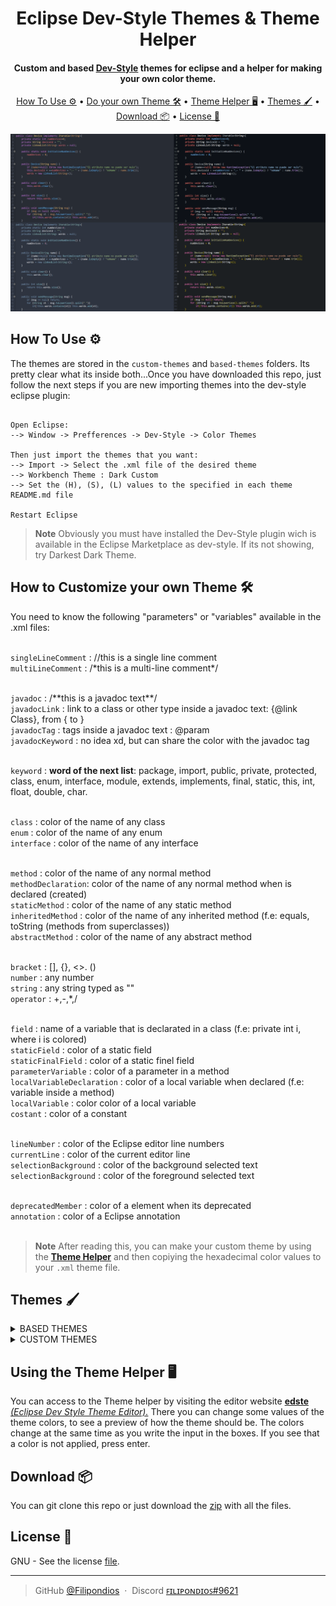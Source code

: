 
<h1 align="center">
  Eclipse Dev-Style Themes & Theme Helper
  <br>
</h1>

<h4 align="center">Custom and based <a href="https://www.genuitec.com/products/devstyle/" alt="Dev-Style">Dev-Style</a> themes for eclipse and a helper for making your own color theme.</h4>

<p align="center">
  <a href="#how-to-use">How To Use ⚙</a> •
  <a href="#own-theming">Do your own Theme 🛠</a> •
  <a href="#helper">Theme Helper 🖥</a> •
  <a href="#themes">Themes 🖌</a> •
  <a href="#download">Download 📦</a> •
  <a href="#license">License 📜</a>
</p>

<img src=".resources/look.png" alt="demo"/>

<a name="how-to-use"></a>

## How To Use ⚙

The themes are stored in the ``custom-themes`` and ``based-themes`` folders. Its pretty clear what its inside both...Once you have downloaded this repo, just follow the next steps if you are new importing themes into the dev-style eclipse plugin:

```

Open Eclipse:
--> Window -> Prefferences -> Dev-Style -> Color Themes

Then just import the themes that you want:
--> Import -> Select the .xml file of the desired theme
--> Workbench Theme : Dark Custom
--> Set the (H), (S), (L) values to the specified in each theme README.md file 

Restart Eclipse

```

> **Note**
> Obviously you must have installed the Dev-Style plugin wich is available in the Eclipse Marketplace as dev-style. If its not showing, try Darkest Dark Theme.

<a name="own-theming"></a>

## How to Customize your own Theme 🛠
You need to know the following "parameters" or "variables" available in the .xml files:<br><br>

``singleLineComment`` : //this is a single line comment <br>
``multiLineComment`` : /\*this is a multi-line comment\*/ <br>
<br>

 ``javadoc`` : /\*\*this is a javadoc text\*\*/<br>
 ``javadocLink`` : link to a class or other type inside a javadoc text: {@link Class}, from { to }<br>
 ``javadocTag`` : tags inside a javadoc text : @param<br>
 ``javadocKeyword`` : no idea xd, but can share the color with the javadoc tag<br>
<br>
 
 ``keyword`` : **word of the next list**: package, import, public, private, protected, class, enum, interface, module, extends, implements, final, static, this, int, float, double, char.<br>
 <br>
 
 ``class`` : color of the name of any class<br>
 ``enum`` : color of the name of any enum<br>
 ``interface`` : color of the name of any interface<br>
 <br>

``method`` : color of the name of any normal method<br>
``methodDeclaration``: color of the name of any normal method when is declared (created)<br>
``staticMethod`` : color of the name of any static method<br>
``inheritedMethod`` : color of the name of any inherited method (f.e: equals, toString (methods from superclasses))<br>
``abstractMethod`` : color of the name of any abstract method<br>
<br>

``bracket`` : [], {}, <>. ()<br>
``number`` : any number<br>
``string`` : any string typed as ""<br>
``operator`` : +,-,*,/<br>
<br>

``field`` : name of a variable that is declarated in a class (f.e: private int i, where i is colored)<br>
``staticField`` : color of a static field<br>
``staticFinalField`` : color of a static finel field<br>
``parameterVariable`` : color of a parameter in a method<br>
``localVariableDeclaration`` : color of a local variable when declared (f.e: variable inside a method)<br>
``localVariable`` : color color of a local variable<br>
``costant`` : color of a constant<br>
<br>

``lineNumber`` : color of the Eclipse editor line numbers<br>
``currentLine`` : color of the current editor line<br>
``selectionBackground`` : color of the background selected text<br>
``selectionBackground`` : color of the foreground selected text<br>
<br>

``deprecatedMember`` : color of a element when its deprecated<br>
``annotation`` : color of a Eclipse annotation<br>
<br>

> **Note**
> After reading this, you can make your custom theme by using the <b><a href="https://filipondios.github.io/edste/">Theme Helper</a></b> and then copiying the hexadecimal color values to your ``.xml`` theme file. 

<a name="themes"></a>

## Themes 🖌

<details><summary>BASED THEMES</summary>
<p>

### One Dark
![imagen](https://user-images.githubusercontent.com/91225771/199129663-f1c34680-aa63-40c5-80ba-c3029d8a6dc6.png)

### Nord
![imagen](https://user-images.githubusercontent.com/91225771/199133416-25fea3c3-0845-4eb9-a96e-b11f5680c86a.png)

### Ayu Dark
![imagen](https://user-images.githubusercontent.com/91225771/202039322-ff14233f-8177-4084-8216-5b4fc8884fae.png)
  
### Github Dark Theme
![imagen](https://user-images.githubusercontent.com/91225771/199129783-fb262dd5-4ddd-423d-a1e1-0af2afbafdcf.png)

### IntelliJ Darcula Theme
![imagen](https://user-images.githubusercontent.com/91225771/200127220-9cc7c4ac-06dd-4d6a-9e0e-7ab28451dd9e.png)

</p>
</details>

<details><summary>CUSTOM THEMES</summary>
<p>

### Soft Theme
![imagen](https://user-images.githubusercontent.com/91225771/202307468-36784988-ae31-480f-9087-28c4b9cf0d6f.png)

### Filipondios Dark Theme I
![imagen](https://user-images.githubusercontent.com/91225771/199130396-e50ab730-1090-441a-b0c7-28e80c91acf7.png)

### Filipondios Dark Theme II
![imagen](https://user-images.githubusercontent.com/91225771/199130450-8637fddb-3c00-4468-94ef-f71088e3da99.png)

</p>
</details>

<a name="helper"></a>

## Using the Theme Helper 🖥
You can access to the Theme helper by visiting the editor website <b><a href="https://filipondios.github.io/edste/">edste</a></b>
<ins>*(Eclipse Dev Style Theme Editor).*</ins> There you can change some values of the theme colors, to see a preview of how the theme should be. The colors change at the same time as you write the input in the boxes. If you see that a color is not applied, press enter.

<a name="download"></a>

## Download 📦
You can git clone this repo or just download the <a href="https://codeload.github.com/Filipondios/Eclipse-Dev-Style-Themes/zip/refs/heads/main">zip</a> with all the files.

<a name="license"></a>

## License 📜
GNU - See the license <a href="LICENSE">file</a>.

---

> GitHub [@Filipondios](https://github.com/Filipondios) &nbsp;&middot;&nbsp;
> Discord [ꜰɪʟɪᴘᴏɴᴅɪᴏꜱ#9621](https://discord.com)

